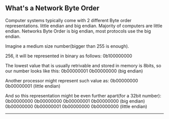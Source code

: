 What's a Network Byte Order
---
Computer systems typically come with 2 different Byte order representations.
little endian and big endian.
Majority of computers are little endian.
Networks Byte Order is big endian, most protocols use the big endian.

Imagine a medium size number(bigger than 255 is enough).

256, it will be represented in binary as follows:
0b100000000 

The lowest value that is usually retrivable and stored in memory is 8bits, so our number looks like this:
0b00000001 0b00000000 (big endian)

Another processor might represent such value as:
0b00000000 0b00000001 (little endian)

And so this representation might be even further apart(for a 32bit number):
0b00000000 0b00000000 0b00000001 0b00000000 (big endian)
0b00000000 0b00000001 0b00000000 0b00000000 (little endian)

---